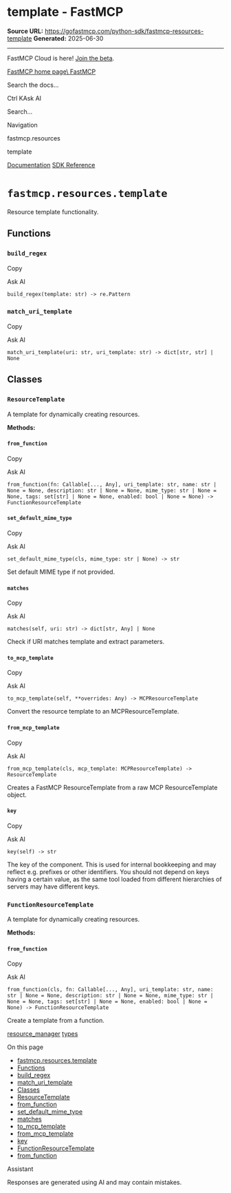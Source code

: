 # template - FastMCP

**Source URL:** https://gofastmcp.com/python-sdk/fastmcp-resources-template
**Generated:** 2025-06-30

---

FastMCP Cloud is here! [Join the beta](https://fastmcp.link/x0Kyhy2).

[FastMCP home page\\
FastMCP](https://gofastmcp.com/)

Search the docs...

Ctrl KAsk AI

Search...

Navigation

fastmcp.resources

template

[Documentation](https://gofastmcp.com/getting-started/welcome) [SDK Reference](https://gofastmcp.com/python-sdk/fastmcp-exceptions)

# [​](https://gofastmcp.com/python-sdk/fastmcp-resources-template\#fastmcp-resources-template)  `fastmcp.resources.template`

Resource template functionality.

## [​](https://gofastmcp.com/python-sdk/fastmcp-resources-template\#functions)  Functions

### [​](https://gofastmcp.com/python-sdk/fastmcp-resources-template\#build-regex)  `build_regex`

Copy

Ask AI

```
build_regex(template: str) -> re.Pattern

```

### [​](https://gofastmcp.com/python-sdk/fastmcp-resources-template\#match-uri-template)  `match_uri_template`

Copy

Ask AI

```
match_uri_template(uri: str, uri_template: str) -> dict[str, str] | None

```

## [​](https://gofastmcp.com/python-sdk/fastmcp-resources-template\#classes)  Classes

### [​](https://gofastmcp.com/python-sdk/fastmcp-resources-template\#resourcetemplate)  `ResourceTemplate`

A template for dynamically creating resources.

**Methods:**

#### [​](https://gofastmcp.com/python-sdk/fastmcp-resources-template\#from-function)  `from_function`

Copy

Ask AI

```
from_function(fn: Callable[..., Any], uri_template: str, name: str | None = None, description: str | None = None, mime_type: str | None = None, tags: set[str] | None = None, enabled: bool | None = None) -> FunctionResourceTemplate

```

#### [​](https://gofastmcp.com/python-sdk/fastmcp-resources-template\#set-default-mime-type)  `set_default_mime_type`

Copy

Ask AI

```
set_default_mime_type(cls, mime_type: str | None) -> str

```

Set default MIME type if not provided.

#### [​](https://gofastmcp.com/python-sdk/fastmcp-resources-template\#matches)  `matches`

Copy

Ask AI

```
matches(self, uri: str) -> dict[str, Any] | None

```

Check if URI matches template and extract parameters.

#### [​](https://gofastmcp.com/python-sdk/fastmcp-resources-template\#to-mcp-template)  `to_mcp_template`

Copy

Ask AI

```
to_mcp_template(self, **overrides: Any) -> MCPResourceTemplate

```

Convert the resource template to an MCPResourceTemplate.

#### [​](https://gofastmcp.com/python-sdk/fastmcp-resources-template\#from-mcp-template)  `from_mcp_template`

Copy

Ask AI

```
from_mcp_template(cls, mcp_template: MCPResourceTemplate) -> ResourceTemplate

```

Creates a FastMCP ResourceTemplate from a raw MCP ResourceTemplate object.

#### [​](https://gofastmcp.com/python-sdk/fastmcp-resources-template\#key)  `key`

Copy

Ask AI

```
key(self) -> str

```

The key of the component. This is used for internal bookkeeping
and may reflect e.g. prefixes or other identifiers. You should not depend on
keys having a certain value, as the same tool loaded from different
hierarchies of servers may have different keys.

### [​](https://gofastmcp.com/python-sdk/fastmcp-resources-template\#functionresourcetemplate)  `FunctionResourceTemplate`

A template for dynamically creating resources.

**Methods:**

#### [​](https://gofastmcp.com/python-sdk/fastmcp-resources-template\#from-function-2)  `from_function`

Copy

Ask AI

```
from_function(cls, fn: Callable[..., Any], uri_template: str, name: str | None = None, description: str | None = None, mime_type: str | None = None, tags: set[str] | None = None, enabled: bool | None = None) -> FunctionResourceTemplate

```

Create a template from a function.

[resource\_manager](https://gofastmcp.com/python-sdk/fastmcp-resources-resource_manager) [types](https://gofastmcp.com/python-sdk/fastmcp-resources-types)

On this page

- [fastmcp.resources.template](https://gofastmcp.com/python-sdk/fastmcp-resources-template#fastmcp-resources-template)
- [Functions](https://gofastmcp.com/python-sdk/fastmcp-resources-template#functions)
- [build\_regex](https://gofastmcp.com/python-sdk/fastmcp-resources-template#build-regex)
- [match\_uri\_template](https://gofastmcp.com/python-sdk/fastmcp-resources-template#match-uri-template)
- [Classes](https://gofastmcp.com/python-sdk/fastmcp-resources-template#classes)
- [ResourceTemplate](https://gofastmcp.com/python-sdk/fastmcp-resources-template#resourcetemplate)
- [from\_function](https://gofastmcp.com/python-sdk/fastmcp-resources-template#from-function)
- [set\_default\_mime\_type](https://gofastmcp.com/python-sdk/fastmcp-resources-template#set-default-mime-type)
- [matches](https://gofastmcp.com/python-sdk/fastmcp-resources-template#matches)
- [to\_mcp\_template](https://gofastmcp.com/python-sdk/fastmcp-resources-template#to-mcp-template)
- [from\_mcp\_template](https://gofastmcp.com/python-sdk/fastmcp-resources-template#from-mcp-template)
- [key](https://gofastmcp.com/python-sdk/fastmcp-resources-template#key)
- [FunctionResourceTemplate](https://gofastmcp.com/python-sdk/fastmcp-resources-template#functionresourcetemplate)
- [from\_function](https://gofastmcp.com/python-sdk/fastmcp-resources-template#from-function-2)

Assistant

Responses are generated using AI and may contain mistakes.